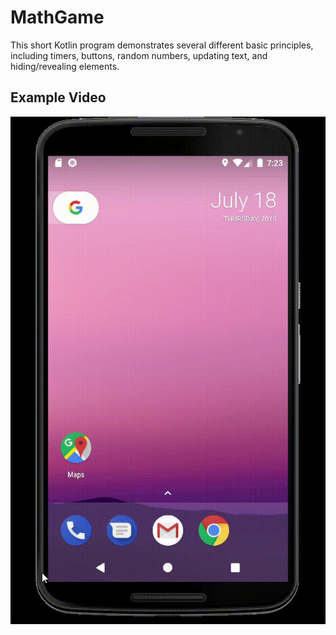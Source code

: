 # MathGame
This short Kotlin program demonstrates several different basic principles, including timers, buttons, random numbers, updating text, and hiding/revealing elements.

## Example Video
![MathGame](https://github.com/ProgrammedForAdventure/MathGame/blob/master/MathGame.gif)
